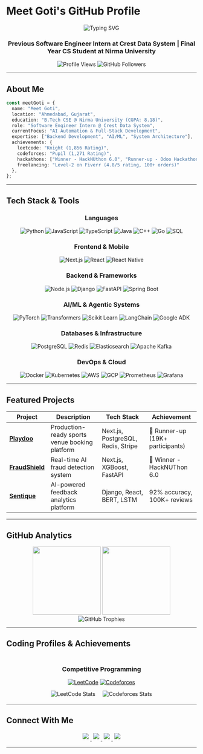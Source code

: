 # Meet Goti's GitHub Profile

<div align="center">
  <img src="https://readme-typing-svg.demolab.com?font=Fira+Code&weight=600&size=28&pause=1000&color=00D9FF&center=true&vCenter=true&width=600&lines=Hi%2C+I'm+Meet+Goti+%F0%9F%91%8B;Software+Engineer+%26+AI+Enthusiast;Full-Stack+Developer;Open+Source+Contributor;Problem+Solver+%26+Innovator" alt="Typing SVG" />
</div>

<h3 align="center">
  Previous Software Engineer Intern at Crest Data System | Final Year CS Student at Nirma University
</h3>

<div align="center">
  <img src="https://komarev.com/ghpvc/?username=meetgoti07&color=0066cc&style=for-the-badge&label=Profile+Views" alt="Profile Views" />
  <img src="https://img.shields.io/github/followers/meetgoti07?style=for-the-badge&color=0066cc" alt="GitHub Followers" />
</div>

---

## About Me

```typescript
const meetGoti = {
  name: "Meet Goti",
  location: "Ahmedabad, Gujarat",
  education: "B.Tech CSE @ Nirma University (CGPA: 8.18)",
  role: "Software Engineer Intern @ Crest Data System",
  currentFocus: "AI Automation & Full-Stack Development",
  expertise: ["Backend Development", "AI/ML", "System Architecture"],
  achievements: {
    leetcode: "Knight (1,856 Rating)",
    codeforces: "Pupil (1,271 Rating)",
    hackathons: ["Winner - HackNUthon 6.0", "Runner-up - Odoo Hackathon 2025"],
    freelancing: "Level-2 on Fiverr (4.8/5 rating, 100+ orders)"
  },
};
```

---

## Tech Stack & Tools

<div align="center">

### Languages
![Python](https://img.shields.io/badge/Python-3776AB?style=for-the-badge&logo=python&logoColor=white)
![JavaScript](https://img.shields.io/badge/JavaScript-F7DF1E?style=for-the-badge&logo=javascript&logoColor=black)
![TypeScript](https://img.shields.io/badge/TypeScript-3178C6?style=for-the-badge&logo=typescript&logoColor=white)
![Java](https://img.shields.io/badge/Java-ED8B00?style=for-the-badge&logo=openjdk&logoColor=white)
![C++](https://img.shields.io/badge/C++-00599C?style=for-the-badge&logo=cplusplus&logoColor=white)
![Go](https://img.shields.io/badge/Go-00ADD8?style=for-the-badge&logo=go&logoColor=white)
![SQL](https://img.shields.io/badge/SQL-336791?style=for-the-badge&logo=postgresql&logoColor=white)

### Frontend & Mobile
![Next.js](https://img.shields.io/badge/Next.js-000000?style=for-the-badge&logo=nextdotjs&logoColor=white)
![React](https://img.shields.io/badge/React-20232A?style=for-the-badge&logo=react&logoColor=61DAFB)
![React Native](https://img.shields.io/badge/React_Native-20232A?style=for-the-badge&logo=react&logoColor=61DAFB)

### Backend & Frameworks
![Node.js](https://img.shields.io/badge/Node.js-339933?style=for-the-badge&logo=nodedotjs&logoColor=white)
![Django](https://img.shields.io/badge/Django-092E20?style=for-the-badge&logo=django&logoColor=white)
![FastAPI](https://img.shields.io/badge/FastAPI-009688?style=for-the-badge&logo=fastapi&logoColor=white)
![Spring Boot](https://img.shields.io/badge/Spring_Boot-6DB33F?style=for-the-badge&logo=spring&logoColor=white)

### AI/ML & Agentic Systems
![PyTorch](https://img.shields.io/badge/PyTorch-EE4C2C?style=for-the-badge&logo=pytorch&logoColor=white)
![Transformers](https://img.shields.io/badge/🤗_Transformers-FFD21E?style=for-the-badge&logoColor=black)
![Scikit Learn](https://img.shields.io/badge/scikit_learn-F7931E?style=for-the-badge&logo=scikit-learn&logoColor=white)
![LangChain](https://img.shields.io/badge/LangChain-1C3C3C?style=for-the-badge&logo=langchain&logoColor=white)
![Google ADK](https://img.shields.io/badge/Google_ADK-4285F4?style=for-the-badge&logo=google&logoColor=white)

### Databases & Infrastructure
![PostgreSQL](https://img.shields.io/badge/PostgreSQL-336791?style=for-the-badge&logo=postgresql&logoColor=white)
![Redis](https://img.shields.io/badge/Redis-DC382D?style=for-the-badge&logo=redis&logoColor=white)
![Elasticsearch](https://img.shields.io/badge/Elasticsearch-005571?style=for-the-badge&logo=elasticsearch&logoColor=white)
![Apache Kafka](https://img.shields.io/badge/Apache_Kafka-231F20?style=for-the-badge&logo=apache-kafka&logoColor=white)

### DevOps & Cloud
![Docker](https://img.shields.io/badge/Docker-2496ED?style=for-the-badge&logo=docker&logoColor=white)
![Kubernetes](https://img.shields.io/badge/Kubernetes-326CE5?style=for-the-badge&logo=kubernetes&logoColor=white)
![AWS](https://img.shields.io/badge/AWS-FF9900?style=for-the-badge&logo=amazonaws&logoColor=white)
![GCP](https://img.shields.io/badge/Google_Cloud-4285F4?style=for-the-badge&logo=google-cloud&logoColor=white)
![Prometheus](https://img.shields.io/badge/Prometheus-E6522C?style=for-the-badge&logo=prometheus&logoColor=white)
![Grafana](https://img.shields.io/badge/Grafana-F46800?style=for-the-badge&logo=grafana&logoColor=white)

</div>

---

## Featured Projects

<div align="center">
  
| Project | Description | Tech Stack | Achievement |
|---------|-------------|------------|-------------|
| **[Playdoo](https://github.com/meetgoti07/playdoo)** | Production-ready sports venue booking platform | Next.js, PostgreSQL, Redis, Stripe | 🥈 Runner-up (19K+ participants) |
| **[FraudShield](https://github.com/meetgoti07/fraudshield)** | Real-time AI fraud detection system | Next.js, XGBoost, FastAPI | 🥇 Winner - HackNUThon 6.0 |
| **[Sentique](https://github.com/meetgoti07/sentique)** | AI-powered feedback analytics platform | Django, React, BERT, LSTM | 92% accuracy, 100K+ reviews |

</div>

---

## GitHub Analytics

<div align="center">
  <img height="180em" src="https://github-readme-stats.vercel.app/api?username=meetgoti07&show_icons=true&theme=tokyonight&include_all_commits=true&count_private=true&hide_border=true&bg_color=0D1117&title_color=00D9FF&icon_color=00D9FF&text_color=C9D1D9"/>
  <img height="180em" src="https://github-readme-stats.vercel.app/api/top-langs/?username=meetgoti077&layout=compact&theme=tokyonight&hide_border=true&bg_color=0D1117&title_color=00D9FF&text_color=C9D1D9"/>
</div>

<div align="center">
  <img src="https://github-profile-trophy.vercel.app/?username=meetgoti07&theme=tokyonight&no-frame=true&column=7&margin-w=10&margin-h=10" alt="GitHub Trophies" />
</div>

---

## Coding Profiles & Achievements

<div align="center" style="padding:4px;">
  
### Competitive Programming
  
[![LeetCode](https://img.shields.io/badge/LeetCode-Knight-FFA116?style=for-the-badge&logo=leetcode&logoColor=white)](https://leetcode.com/u/meetgoti07/)
[![Codeforces](https://img.shields.io/badge/Codeforces-Pupil-1F8ACB?style=for-the-badge&logo=codeforces&logoColor=white)](https://codeforces.com/profile/meetgoti07)

<img src="https://leetcard.jacoblin.cool/meetgoti07?ext=contest&theme=dark" alt="LeetCode Stats" />
&nbsp;&nbsp;&nbsp;
<img src="https://codeforces-readme-stats.vercel.app/api/card?username=meetgoti07&theme=github_dark" alt="Codeforces Stats" />

</div>

---

## Connect With Me

<div align="center">
  <a href="https://www.linkedin.com/in/meetgoti">
    <img src="https://img.shields.io/badge/LinkedIn-0A66C2?style=for-the-badge&logo=linkedin&logoColor=white" style="margin: 4px;" />
  </a>
  <a href="mailto:meetgoti07@gmail.com">
    <img src="https://img.shields.io/badge/Email-D14836?style=for-the-badge&logo=gmail&logoColor=white" style="margin: 4px;" />
  </a>
  <a href="https://meetgoti.com">
    <img src="https://img.shields.io/badge/Website-000000?style=for-the-badge&logo=About.me&logoColor=white" style="margin: 4px;" />
  </a>
  <a href="https://www.fiverr.com/meetgoti07">
    <img src="https://img.shields.io/badge/Fiverr-1DBF73?style=for-the-badge&logo=fiverr&logoColor=white" style="margin: 4px;" />
  </a>
</div>



---
